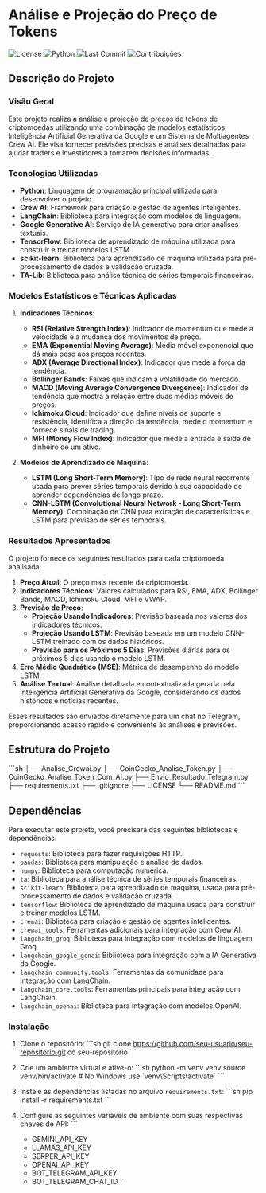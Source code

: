 # Análise e Projeção do Preço de Tokens

![License](https://img.shields.io/badge/License-MIT-green)
![Python](https://img.shields.io/badge/Python-100%25-blue)
![Last Commit](https://img.shields.io/badge/Last%20Commit-July%202024-yellow)
![Contribuições](https://img.shields.io/badge/Contribuições-Bem%20Vindas-brightgreen)

## Descrição do Projeto

### Visão Geral

Este projeto realiza a análise e projeção de preços de tokens de criptomoedas utilizando uma combinação de modelos estatísticos, Inteligência Artificial Generativa da Google e um Sistema de Multiagentes Crew AI. Ele visa fornecer previsões precisas e análises detalhadas para ajudar traders e investidores a tomarem decisões informadas.

### Tecnologias Utilizadas

- **Python**: Linguagem de programação principal utilizada para desenvolver o projeto.
- **Crew AI**: Framework para criação e gestão de agentes inteligentes.
- **LangChain**: Biblioteca para integração com modelos de linguagem.
- **Google Generative AI**: Serviço de IA generativa para criar análises textuais.
- **TensorFlow**: Biblioteca de aprendizado de máquina utilizada para construir e treinar modelos LSTM.
- **scikit-learn**: Biblioteca para aprendizado de máquina utilizada para pré-processamento de dados e validação cruzada.
- **TA-Lib**: Biblioteca para análise técnica de séries temporais financeiras.

### Modelos Estatísticos e Técnicas Aplicadas

1. **Indicadores Técnicos**:
   - **RSI (Relative Strength Index)**: Indicador de momentum que mede a velocidade e a mudança dos movimentos de preço.
   - **EMA (Exponential Moving Average)**: Média móvel exponencial que dá mais peso aos preços recentes.
   - **ADX (Average Directional Index)**: Indicador que mede a força da tendência.
   - **Bollinger Bands**: Faixas que indicam a volatilidade do mercado.
   - **MACD (Moving Average Convergence Divergence)**: Indicador de tendência que mostra a relação entre duas médias móveis de preços.
   - **Ichimoku Cloud**: Indicador que define níveis de suporte e resistência, identifica a direção da tendência, mede o momentum e fornece sinais de trading.
   - **MFI (Money Flow Index)**: Indicador que mede a entrada e saída de dinheiro de um ativo.

2. **Modelos de Aprendizado de Máquina**:
   - **LSTM (Long Short-Term Memory)**: Tipo de rede neural recorrente usada para prever séries temporais devido à sua capacidade de aprender dependências de longo prazo.
   - **CNN-LSTM (Convolutional Neural Network - Long Short-Term Memory)**: Combinação de CNN para extração de características e LSTM para previsão de séries temporais.

### Resultados Apresentados

O projeto fornece os seguintes resultados para cada criptomoeda analisada:

1. **Preço Atual**: O preço mais recente da criptomoeda.
2. **Indicadores Técnicos**: Valores calculados para RSI, EMA, ADX, Bollinger Bands, MACD, Ichimoku Cloud, MFI e VWAP.
3. **Previsão de Preço**:
   - **Projeção Usando Indicadores**: Previsão baseada nos valores dos indicadores técnicos.
   - **Projeção Usando LSTM**: Previsão baseada em um modelo CNN-LSTM treinado com os dados históricos.
   - **Previsão para os Próximos 5 Dias**: Previsões diárias para os próximos 5 dias usando o modelo LSTM.
4. **Erro Médio Quadrático (MSE)**: Métrica de desempenho do modelo LSTM.
5. **Análise Textual**: Análise detalhada e contextualizada gerada pela Inteligência Artificial Generativa da Google, considerando os dados históricos e notícias recentes.

Esses resultados são enviados diretamente para um chat no Telegram, proporcionando acesso rápido e conveniente às análises e previsões.

## Estrutura do Projeto

\`\`\`sh
├── Analise_Crewai.py
├── CoinGecko_Analise_Token.py
├── CoinGecko_Analise_Token_Com_AI.py
├── Envio_Resultado_Telegram.py
├── requirements.txt
├── .gitignore
├── LICENSE
└── README.md
\`\`\`

## Dependências

Para executar este projeto, você precisará das seguintes bibliotecas e dependências:

- `requests`: Biblioteca para fazer requisições HTTP.
- `pandas`: Biblioteca para manipulação e análise de dados.
- `numpy`: Biblioteca para computação numérica.
- `ta`: Biblioteca para análise técnica de séries temporais financeiras.
- `scikit-learn`: Biblioteca para aprendizado de máquina, usada para pré-processamento de dados e validação cruzada.
- `tensorflow`: Biblioteca de aprendizado de máquina usada para construir e treinar modelos LSTM.
- `crewai`: Biblioteca para criação e gestão de agentes inteligentes.
- `crewai_tools`: Ferramentas adicionais para integração com Crew AI.
- `langchain_groq`: Biblioteca para integração com modelos de linguagem Groq.
- `langchain_google_genai`: Biblioteca para integração com a IA Generativa da Google.
- `langchain_community.tools`: Ferramentas da comunidade para integração com LangChain.
- `langchain_core.tools`: Ferramentas principais para integração com LangChain.
- `langchain_openai`: Biblioteca para integração com modelos OpenAI.

### Instalação

1. Clone o repositório:
   \`\`\`sh
   git clone https://github.com/seu-usuario/seu-repositorio.git
   cd seu-repositorio
   \`\`\`

2. Crie um ambiente virtual e ative-o:
   \`\`\`sh
   python -m venv venv
   source venv/bin/activate  # No Windows use \`venv\Scripts\activate\`
   \`\`\`

3. Instale as dependências listadas no arquivo `requirements.txt`:
   \`\`\`sh
   pip install -r requirements.txt
   \`\`\`

4. Configure as seguintes variáveis de ambiente com suas respectivas chaves de API:
   \`\`\`
   - GEMINI_API_KEY
   - LLAMA3_API_KEY
   - SERPER_API_KEY
   - OPENAI_API_KEY
   - BOT_TELEGRAM_API_KEY
   - BOT_TELEGRAM_CHAT_ID
   \`\`\`
